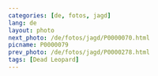 ```yaml
---
categories: [de, fotos, jagd]
lang: de
layout: photo
next_photo: /de/fotos/jagd/P0000070.html
picname: P0000079
prev_photo: /de/fotos/jagd/P0000278.html
tags: [Dead Leopard]
---
```

